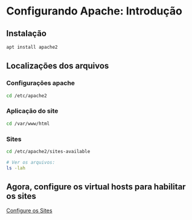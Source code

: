 # Configurando Apache: Introdução

## Instalação

```bash
apt install apache2
```

## Localizações dos arquivos

### Configurações apache

```bash
cd /etc/apache2
```

### Aplicação do site

```bash
cd /var/www/html
```

### Sites

```bash
cd /etc/apache2/sites-available

# Ver os arquivos:
ls -lah
```

## Agora, configure os virtual hosts para habilitar os sites

[Configure os Sites](02-virtual-host.md)
